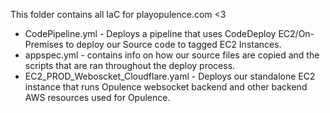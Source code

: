 This folder contains all IaC for playopulence.com <3

* CodePipeline.yml - Deploys a pipeline that uses CodeDeploy EC2/On-Premises to deploy our Source code to tagged EC2 Instances.
* appspec.yml - contains info on how our source files are copied and the scripts that are ran throughout the deploy process.
* EC2_PROD_Weboscket_Cloudflare.yaml - Deploys our standalone EC2 instance that runs Opulence websocket backend and other backend AWS resources used for Opulence.